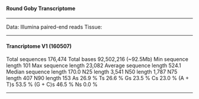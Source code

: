 #### Round Goby Transcriptome

---
Data: Illumina paired-end reads
Tissue: 
___

#### Trancriptome V1 (160507)

Total sequences              176,474
Total bases               92,502,216 (~92.5Mb)
Min sequence length              101
Max sequence length           23,082
Average sequence length          524.1
Median sequence length           170.0
N25 length                     3,541
N50 length                     1,787
N75 length                       407
N90 length                       153
As                               26.9 %
Ts                               26.6 %
Gs                               23.5 %
Cs                               23.0 %
(A + T)s                         53.5 %
(G + C)s                         46.5 %
Ns                                0.0 %

---

